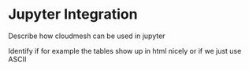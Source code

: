 # Jupyter Integration

Describe how cloudmesh can be used in jupyter

Identify if for example the tables show up in html nicely or if we just use ASCII
